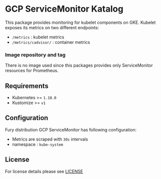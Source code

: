 # GCP ServiceMonitor Katalog

This package provides monitoring for kubelet components on GKE. Kubelet exposes its metrics on two different endpoints: 
- `/metrics` : kubelet metrics
- `/metrics/cadvisor/` : container metrics 

### Image repository and tag

There is no image used since this packages provides only ServiceMonitor resources for Prometheus. 

## Requirements

- Kubernetes >= `1.10.0`
- Kustomize >= `v1`


## Configuration

Fury distribution GCP ServiceMonitor has following configuration:

- Metrics are scraped with `30s` intervals 
- namespace : `kube-system`


## License

For license details please see [LICENSE](https://sighup.io/fury/license) 
